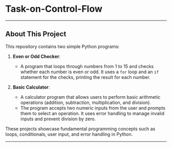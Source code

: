 # Task-on-Control-Flow
---

## About This Project

This repository contains two simple Python programs:

1. **Even or Odd Checker**:
   - A program that loops through numbers from 1 to 15 and checks whether each number is even or odd. It uses a `for` loop and an `if` statement for the checks, printing the result for each number.

2. **Basic Calculator**:
   - A calculator program that allows users to perform basic arithmetic operations (addition, subtraction, multiplication, and division).
   - The program accepts two numeric inputs from the user and prompts them to select an operation. It uses error handling to manage invalid inputs and prevent division by zero.

These projects showcase fundamental programming concepts such as loops, conditionals, user input, and error handling in Python.

---

